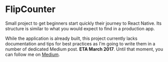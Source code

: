 # FlipCounter
Small project to get beginners start quickly their journey to React Native.
Its structure is similar to what you would expect to find in a production app.


While the application is already built, this project currently lacks documentation and tips for best practices as I'm going to write them in a number of dedicated Medium post.
**ETA March 2017**. Until that moment, you can follow me on [Medium](https://medium.com/@alberto.schiabel).

